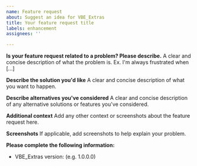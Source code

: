 ```yaml
---
name: Feature request
about: Suggest an idea for VBE_Extras
title: Your feature request title
labels: enhancement
assignees: ''

---
```


**Is your feature request related to a problem? Please describe.**
A clear and concise description of what the problem is. Ex. I'm always frustrated when [...]

**Describe the solution you'd like**
A clear and concise description of what you want to happen.

**Describe alternatives you've considered**
A clear and concise description of any alternative solutions or features you've considered.

**Additional context**
Add any other context or screenshots about the feature request here.

**Screenshots**
If applicable, add screenshots to help explain your problem.

**Please complete the following information:**
 - VBE_Extras version: (e.g. 1.0.0.0)
